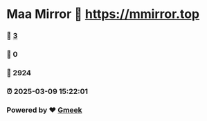 # Maa Mirror :link: https://mmirror.top 
### :page_facing_up: [3](https://mmirror.top/tag.html) 
### :speech_balloon: 0 
### :hibiscus: 2924 
### :alarm_clock: 2025-03-09 15:22:01 
### Powered by :heart: [Gmeek](https://github.com/Meekdai/Gmeek)
